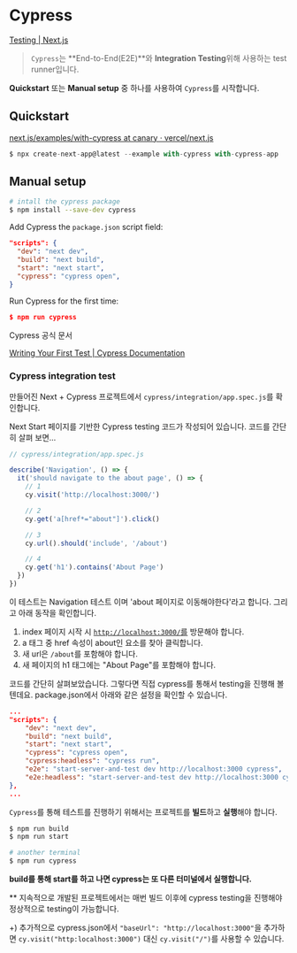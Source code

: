 # Cypress

[Testing | Next.js](https://nextjs.org/docs/testing#cypress)

> `Cypress`는 **End-to-End(E2E)**와 **Integration Testing**위해 사용하는 test runner입니다.
>

**Quickstart** 또는 **Manual setup** 중 하나를 사용하여 `Cypress`를 시작합니다.

## Quickstart

[next.js/examples/with-cypress at canary · vercel/next.js](https://github.com/vercel/next.js/tree/canary/examples/with-cypress)

```jsx
$ npx create-next-app@latest --example with-cypress with-cypress-app
```

## Manual setup

```bash
# intall the cypress package
$ npm install --save-dev cypress
```

Add Cypress the `package.json` script field:

```json
"scripts": {
  "dev": "next dev",
  "build": "next build",
  "start": "next start",
  "cypress": "cypress open",
}
```

Run Cypress for the first time:

```json
$ npm run cypress
```

Cypress 공식 문서

[Writing Your First Test | Cypress Documentation](https://docs.cypress.io/guides/getting-started/writing-your-first-test)

### Cypress integration test

만들어진 Next + Cypress 프로젝트에서 `cypress/integration/app.spec.js`를 확인합니다.

Next Start 페이지를 기반한 Cypress testing 코드가 작성되어 있습니다. 코드를 간단히 살펴 보면...

```jsx
// cypress/integration/app.spec.js

describe('Navigation', () => {
  it('should navigate to the about page', () => {
    // 1
    cy.visit('http://localhost:3000/')

    // 2
    cy.get('a[href*="about"]').click()

    // 3
    cy.url().should('include', '/about')

    // 4
    cy.get('h1').contains('About Page')
  })
})
```

이 테스트는 Navigation 테스트 이며 'about 페이지로 이동해야한다'라고 합니다.  그리고 아래 동작을 확인합니다.

1. index 페이지 시작 시 [`http://localhost:3000/`를](http://localhost:3000/를) 방문해야 합니다.
2. a 태그 중 href 속성이 about인 요소를 찾아 클릭합니다.
3. 새 url은 `/about`를 포함해야 합니다.
4. 새 페이지의 h1 태그에는 "About Page"를 포함해야 합니다.

코드를 간단히 살펴보았습니다. 그렇다면 직접 cypress를 통해서 testing을 진행해 볼텐데요. package.json에서 아래와 같은 설정을 확인할 수 있습니다.

```json
...
"scripts": {
    "dev": "next dev",
    "build": "next build",
    "start": "next start",
    "cypress": "cypress open",
    "cypress:headless": "cypress run",
    "e2e": "start-server-and-test dev http://localhost:3000 cypress",
    "e2e:headless": "start-server-and-test dev http://localhost:3000 cypress:headless"
},
...
```

`Cypress`를 통해 테스트를 진행하기 위해서는 프로젝트를 **빌드**하고 **실행**해야 합니다.

```bash
$ npm run build
$ npm run start

# another terminal
$ npm run cypress
```

**build를 통해 start를 하고 나면 cypress는 또 다른 터미널에서 실행합니다.**

** 지속적으로 개발된 프로젝트에서는 매번 빌드 이후에 cypress testing을 진행해야 정상적으로 testing이 가능합니다.

+) 추가적으로 cypress.json에서 `"baseUrl": "http://localhost:3000"`을 추가하면 `cy.visit("http:localhost:3000")` 대신 `cy.visit("/")`를 사용할 수 있습니다.
